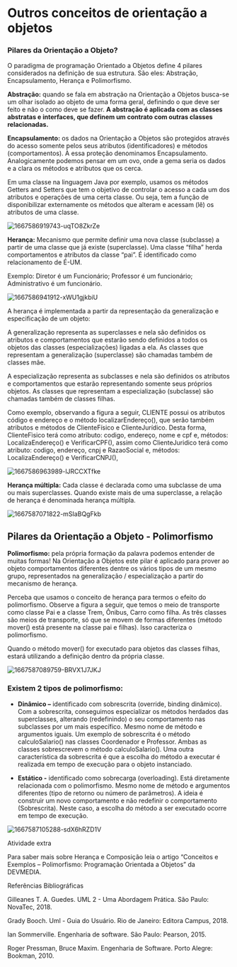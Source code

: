 # Outros conceitos de orientação a objetos


### Pilares da Orientação a Objeto?

O paradigma de programação Orientado a Objetos define 4 pilares considerados na definição de sua estrutura. São eles: Abstração, Encapsulamento, Herança e Polimorfismo.

**Abstração:** quando se fala em abstração na Orientação a Objetos busca-se um olhar isolado ao objeto de uma forma geral, definindo o que deve ser feito e não o como deve se fazer.  **A abstração é aplicada com as classes abstratas e interfaces, que definem um contrato com outras classes relacionadas.**

**Encapsulamento:** os dados na Orientação a Objetos são protegidos através do acesso somente pelos seus atributos (identificadores) e métodos (comportamentos). À essa proteção denominamos Encapsulamento. Analogicamente podemos pensar em um ovo, onde a gema seria os dados e a clara os métodos e atributos que os cerca.

Em uma classe na linguagem Java por exemplo, usamos os métodos Getters and Setters que tem o objetivo de controlar o acesso a cada um dos atributos e operações de uma certa classe. Ou seja, tem a função de disponibilizar externamente os métodos que alteram e acessam (lê) os atributos de uma classe.

![1667586919743-uqTO8ZkrZe](https://github.com/user-attachments/assets/7d3f6154-0031-4cb6-9360-9c2c5cc70438)

**Herança:** Mecanismo que permite definir uma nova classe (subclasse) a partir de uma classe que já existe (superclasse). Uma classe “filha” herda comportamentos e atributos da classe “pai”. É identificado como relacionamento de É-UM.

Exemplo: Diretor é um Funcionário; Professor é um funcionário; Administrativo é um funcionário.

![1667586941912-xWU1gjkbiU](https://github.com/user-attachments/assets/7ba7094b-5026-4ca4-8b4b-bda12970d930)

A herança é implementada a partir da representação da generalização e especificação de um objeto:

A generalização representa as superclasses e nela são definidos os atributos e comportamentos que estarão sendo definidos a todos os objetos das classes (especializações) ligadas a ela. As classes que representam a generalização (superclasse) são chamadas também de classes mãe.

A especialização representa as subclasses e nela são definidos os atributos e comportamentos que estarão representando somente seus próprios objetos. As classes que representam a especialização (subclasse) são chamadas também de classes filhas.

Como exemplo, observando a figura a seguir, CLIENTE possui os atributos código e endereço e o método localizarEndereço(), que serão também atributos e métodos de ClienteFísico e ClienteJurídico. Desta forma, ClienteFìsico terá como atributo: codigo, endereço, nome e cpf e, métodos: LocalizaEndereço() e VerificarCPF(), assim como ClienteJuridico terá como atributo: codigo, endereço, cnpj e RazaoSocial e, métodos: LocalizaEndereço() e VerificarCNPJ(),

![1667586963989-lJRCCXTfke](https://github.com/user-attachments/assets/4f8ea573-247f-4f63-9485-a447c4bca7e9)


**​Herança múltipla:** Cada classe é declarada como uma subclasse de uma ou mais superclasses. Quando existe mais de uma superclasse, a relação de herança é denominada herança múltipla.

![1667587071822-mSIaBQgFkb](https://github.com/user-attachments/assets/a267570b-21f9-4f68-8f31-c7a4675c935f)


## Pilares da Orientação a Objeto - Polimorfismo

**Polimorfismo:** pela própria formação da palavra podemos entender de muitas formas! Na Orientação a Objetos este pilar é aplicado para prover ao objeto comportamentos diferentes dentre os vários tipos de um mesmo grupo, representados na generalização / especialização a partir do mecanismo de herança.

Perceba que usamos o conceito de herança para termos o efeito do polimorfismo. Observe a figura a seguir, que temos o meio de transporte como classe Pai e a classe Trem, Ônibus, Carro como filha. As três classes são meios de transporte, só que se movem de formas diferentes (método mover() está presente na classe pai e filhas). Isso caracteriza o polimorfismo.

Quando o método mover() for executado para objetos das classes filhas, estará utilizando a definição dentro da própria classe.

![1667587089759-BRVX1J7JKJ](https://github.com/user-attachments/assets/2fa126bd-690f-4fd6-99f1-b356c0175e06)


### Existem 2 tipos de polimorfismo:

- **Dinâmico –** identificado com sobrescrita (override, binding dinâmico).  Com a sobrescrita, conseguimos especializar os métodos herdados das superclasses, alterando (redefinindo) o seu comportamento nas subclasses por um mais específico. Mesmo nome de método e argumentos iguais. Um exemplo de sobrescrita é o método calculoSalario() nas classes Coordenador e Professor. Ambas as classes sobrescrevem o método calculoSalario(). Uma outra característica da sobrescrita é que a escolha do método a executar é realizada em tempo de execução para o objeto instanciado.

- **Estático -** identificado como sobrecarga (overloading). Está diretamente relacionada com o polimorfismo. Mesmo nome de método e argumentos diferentes (tipo de retorno ou número de parâmetros). A ideia é construir um novo comportamento e não redefinir o comportamento (Sobrescrita). Neste caso, a escolha do método a ser executado ocorre em tempo de execução.

![1667587105288-sdX6hRZD1V](https://github.com/user-attachments/assets/bce31718-a63a-41f7-8ad1-4def338f4115)


Atividade extra

Para saber mais sobre Herança e Composição leia o artigo “Conceitos e Exemplos – Polimorfismo: Programação Orientada a Objetos” da DEVMEDIA.

 

Referências Bibliográficas

 

Gilleanes T. A. Guedes. UML 2 - Uma Abordagem Prática. São Paulo: NovaTec, 2018.

Grady Booch. Uml - Guia do Usuário. Rio de Janeiro: Editora Campus, 2018.

Ian Sommerville. Engenharia de software. São Paulo: Pearson, 2015.

Roger Pressman, Bruce Maxim. Engenharia de Software. Porto Alegre: Bookman, 2010.













